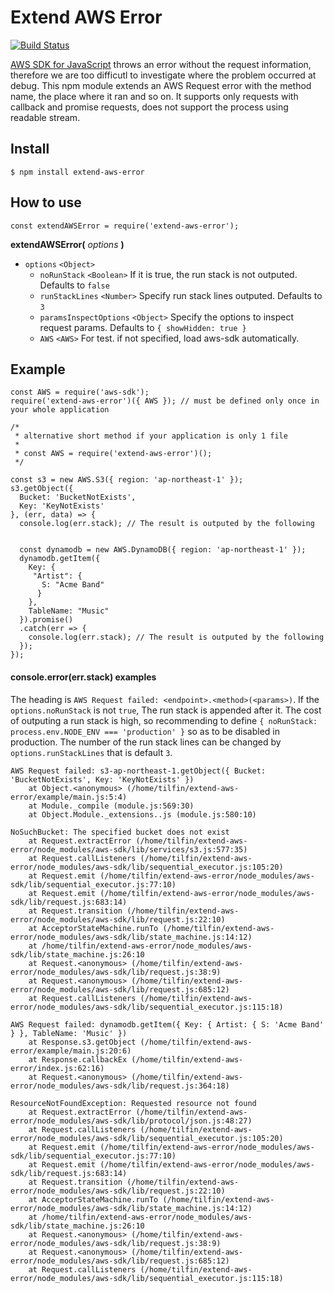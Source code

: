 # Extend AWS Error

[![Build Status](https://travis-ci.org/tilfin/extend-aws-error.svg)](https://travis-ci.org/tilfin/extend-aws-error)

[AWS SDK for JavaScript](https://github.com/aws/aws-sdk-js) throws an error without the request information,
therefore we are too difficutl to investigate where the problem occurred at debug.
This npm module extends an AWS Request error with the method name, the place where it ran and so on.
It supports only requests with callback and promise requests, does not support the process using readable stream.

## Install

```
$ npm install extend-aws-error
```

## How to use

`const extendAWSError = require('extend-aws-error');`

**extendAWSError(** _options_ **)**

* `options` `<Object>`
  * `noRunStack` `<Boolean>` If it is true, the run stack is not outputed. Defaults to `false`
  * `runStackLines` `<Number>` Specify run stack lines outputed. Defaults to `3`
  * `paramsInspectOptions` `<Object>` Specify the options to inspect request params. Defaults to `{ showHidden: true }`
  * `AWS` `<AWS>` For test. if not specified, load aws-sdk automatically.

## Example

```
const AWS = require('aws-sdk');
require('extend-aws-error')({ AWS }); // must be defined only once in your whole application

/*
 * alternative short method if your application is only 1 file
 *
 * const AWS = require('extend-aws-error')();
 */

const s3 = new AWS.S3({ region: 'ap-northeast-1' });
s3.getObject({
  Bucket: 'BucketNotExists',
  Key: 'KeyNotExists'
}, (err, data) => {
  console.log(err.stack); // The result is outputed by the following
  

  const dynamodb = new AWS.DynamoDB({ region: 'ap-northeast-1' });
  dynamodb.getItem({
    Key: {
     "Artist": {
       S: "Acme Band"
      }
    }, 
    TableName: "Music"
  }).promise()
  .catch(err => {
    console.log(err.stack); // The result is outputed by the following
  });
});
```

#### console.error(err.stack) examples

The heading is `AWS Request failed: <endpoint>.<method>(<params>)`.
If the `options.noRunStack` is not `true`, The run stack is appended after it.
The cost of outputing a run stack is high, so recommending to define `{ noRunStack: process.env.NODE_ENV === 'production' }` so as to be disabled in production.
The number of the run stack lines can be changed by `options.runStackLines` that is default `3`.

```
AWS Request failed: s3-ap-northeast-1.getObject({ Bucket: 'BucketNotExists', Key: 'KeyNotExists' })
    at Object.<anonymous> (/home/tilfin/extend-aws-error/example/main.js:5:4)
    at Module._compile (module.js:569:30)
    at Object.Module._extensions..js (module.js:580:10)

NoSuchBucket: The specified bucket does not exist
    at Request.extractError (/home/tilfin/extend-aws-error/node_modules/aws-sdk/lib/services/s3.js:577:35)
    at Request.callListeners (/home/tilfin/extend-aws-error/node_modules/aws-sdk/lib/sequential_executor.js:105:20)
    at Request.emit (/home/tilfin/extend-aws-error/node_modules/aws-sdk/lib/sequential_executor.js:77:10)
    at Request.emit (/home/tilfin/extend-aws-error/node_modules/aws-sdk/lib/request.js:683:14)
    at Request.transition (/home/tilfin/extend-aws-error/node_modules/aws-sdk/lib/request.js:22:10)
    at AcceptorStateMachine.runTo (/home/tilfin/extend-aws-error/node_modules/aws-sdk/lib/state_machine.js:14:12)
    at /home/tilfin/extend-aws-error/node_modules/aws-sdk/lib/state_machine.js:26:10
    at Request.<anonymous> (/home/tilfin/extend-aws-error/node_modules/aws-sdk/lib/request.js:38:9)
    at Request.<anonymous> (/home/tilfin/extend-aws-error/node_modules/aws-sdk/lib/request.js:685:12)
    at Request.callListeners (/home/tilfin/extend-aws-error/node_modules/aws-sdk/lib/sequential_executor.js:115:18)
```

```
AWS Request failed: dynamodb.getItem({ Key: { Artist: { S: 'Acme Band' } }, TableName: 'Music' })
    at Response.s3.getObject (/home/tilfin/extend-aws-error/example/main.js:20:6)
    at Response.callbackEx (/home/tilfin/extend-aws-error/index.js:62:16)
    at Request.<anonymous> (/home/tilfin/extend-aws-error/node_modules/aws-sdk/lib/request.js:364:18)

ResourceNotFoundException: Requested resource not found
    at Request.extractError (/home/tilfin/extend-aws-error/node_modules/aws-sdk/lib/protocol/json.js:48:27)
    at Request.callListeners (/home/tilfin/extend-aws-error/node_modules/aws-sdk/lib/sequential_executor.js:105:20)
    at Request.emit (/home/tilfin/extend-aws-error/node_modules/aws-sdk/lib/sequential_executor.js:77:10)
    at Request.emit (/home/tilfin/extend-aws-error/node_modules/aws-sdk/lib/request.js:683:14)
    at Request.transition (/home/tilfin/extend-aws-error/node_modules/aws-sdk/lib/request.js:22:10)
    at AcceptorStateMachine.runTo (/home/tilfin/extend-aws-error/node_modules/aws-sdk/lib/state_machine.js:14:12)
    at /home/tilfin/extend-aws-error/node_modules/aws-sdk/lib/state_machine.js:26:10
    at Request.<anonymous> (/home/tilfin/extend-aws-error/node_modules/aws-sdk/lib/request.js:38:9)
    at Request.<anonymous> (/home/tilfin/extend-aws-error/node_modules/aws-sdk/lib/request.js:685:12)
    at Request.callListeners (/home/tilfin/extend-aws-error/node_modules/aws-sdk/lib/sequential_executor.js:115:18)
```

